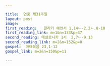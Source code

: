 ```yaml
---

title:  연중 제31주일
layout: post 
image:  
first_reading:   말라키 예언서 1,14ㄴ-2,2ㄴ.8-10
first_reading_link: m=1&n=133&p=37
second_reading: 테살로니카 1서  2,7ㄴ-9.13 
second_reading_link: m=2&n=152&p=8
gospel:  마태복음 23,1-12
gospel_link: m=2&n=150&p=11

---
```


